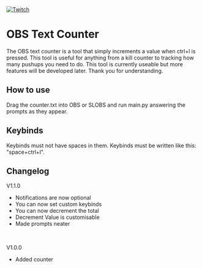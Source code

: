 [![Twitch](https://img.shields.io/twitch/status/the_undercover_ceo)](https://www.twitch.tv/the_undercover_ceo)

# OBS Text Counter
The OBS text counter is a tool that simply increments a value when ctrl+l is pressed. This tool is useful for anything from a kill counter to tracking how many pushups you need to do. This tool is currently useable but more features will be developed later. Thank you for understanding.

## How to use
Drag the counter.txt into OBS or SLOBS and run main.py answering the prompts as they appear.

## Keybinds
Keybinds must not have spaces in them. Keybinds must be written like this: "space+ctrl+l".

## Changelog
V1.1.0
- Notifications are now optional
- You can now set custom keybinds
- You can now decrement the total
- Decrement Value is customisable
- Made prompts neater


<br/>

V1.0.0
- Added counter
